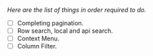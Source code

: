 *Here are the list of things in order required to do.*
- [ ] Completing pagination.
- [ ] Row search, local and api search.
- [ ] Context Menu.
- [ ] Column Filter.
